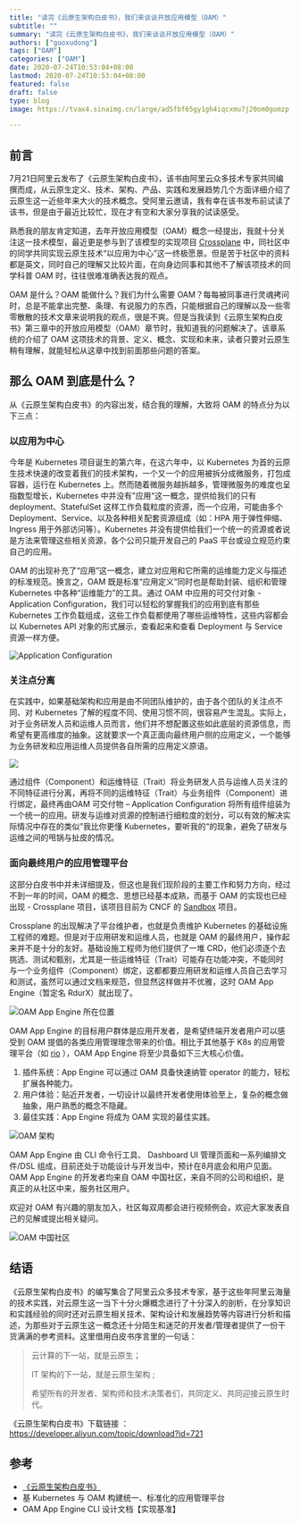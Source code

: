 ```yaml
---
title: "读完《云原生架构白皮书》，我们来谈谈开放应用模型（OAM）"
subtitle: ""
summary: "读完《云原生架构白皮书》，我们来谈谈开放应用模型（OAM）"
authors: ["guoxudong"]
tags: ["OAM"]
categories: ["OAM"]
date: 2020-07-24T10:53:04+08:00
lastmod: 2020-07-24T10:53:04+08:00
featured: false
draft: false
type: blog
image: https://tvax4.sinaimg.cn/large/ad5fbf65gy1gh4iqcxmu7j20om0gomzp.jpg

---
```

## 前言

7月21日阿里云发布了《云原生架构白皮书》，该书由阿里云众多技术专家共同编撰而成，从云原生定义、技术、架构、产品、实践和发展趋势几个方面详细介绍了云原生这一近些年来大火的技术概念。受阿里云邀请，我有幸在该书发布前试读了该书，但是由于最近比较忙，现在才有空和大家分享我的试读感受。

熟悉我的朋友肯定知道，去年开放应用模型（OAM）概念一经提出，我就十分关注这一技术模型，最近更是参与到了该模型的实现项目 [Crossplane](https://github.com/crossplane/oam-kubernetes-runtime) 中，同社区中的同学共同实现云原生技术“以应用为中心”这一终极愿景。但是苦于社区中的资料都是英文，同时自己的理解又比较片面，在向身边同事和其他不了解该项技术的同学科普 OAM 时，往往很难准确表达我的观点。

OAM 是什么？OAM 能做什么？我们为什么需要 OAM？每每被同事进行灵魂拷问时，总是不能拿出完整、条理、有说服力的东西，只能根据自己的理解以及一些零零散散的技术文章来说明我的观点，很是不爽。但是当我读到《云原生架构白皮书》第三章中的开放应用模型（OAM）章节时，我知道我的问题解决了。该章系统的介绍了 OAM 这项技术的背景、定义、概念、实现和未来，读者只要对云原生稍有理解，就能轻松从这章中找到前面那些问题的答案。

## 那么 OAM 到底是什么？

从《云原生架构白皮书》的内容出发，结合我的理解，大致将 OAM 的特点分为以下三点：

### 以应用为中心

今年是 Kubernetes 项目诞生的第六年，在这六年中，以 Kubernetes 为首的云原生技术快速的改变着我们的技术架构，一个又一个的应用被拆分成微服务，打包成容器，运行在 Kubernetes 上。然而随着微服务越拆越多，管理微服务的难度也呈指数型增长，Kubernetes 中并没有”应用“这一概念，提供给我们的只有 deployment、StatefulSet 这样工作负载粒度的资源，而一个应用，可能由多个 Deployment、Service、以及各种相关配套资源组成（如：HPA 用于弹性伸缩、Ingress 用于外部访问等）。Kubernetes 并没有提供给我们一个统一的资源或者说是方法来管理这些相关资源，各个公司只能开发自己的 PaaS 平台或设立规范约束自己的应用。

OAM 的出现补充了“应用”这一概念，建立对应用和它所需的运维能力定义与描述的标准规范。换言之，OAM 既是标准“应用定义”同时也是帮助封装、组织和管理 Kubernetes 中各种“运维能力”的工具。通过 OAM 中应用的可交付对象 - Application Configuration，我们可以轻松的掌握我们的应用到底有那些 Kubernetes 工作负载组成，这些工作负载都使用了哪些运维特性，这些内容都会以 Kubernetes API 对象的形式展示，查看起来和查看 Deployment 与 Service 资源一样方便。

![Application Configuration](https://tvax4.sinaimg.cn/large/ad5fbf65gy1gh3bn5n23zj20t80f0myj.jpg)

### 关注点分离

在实践中，如果基础架构和应用是由不同团队维护的，由于各个团队的关注点不同、对 Kubernetes 了解的程度不同、使用习惯不同，很容易产生混乱。实际上，对于业务研发人员和运维人员而言，他们并不想配置这些如此底层的资源信息，而希望有更高维度的抽象。这就要求一个真正面向最终用户侧的应用定义，一个能够为业务研发和应用运维人员提供各自所需的应用定义原语。

![](https://tva2.sinaimg.cn/large/ad5fbf65gy1gh3cl2hzsaj20w80gmgnl.jpg)

通过组件（Component）和运维特征（Trait）将业务研发人员与运维人员关注的不同特征进行分离，再将不同的运维特征（Trait）与业务组件（Component）进行绑定，最终再由OAM 可交付物 – Application Configuration 将所有组件组装为一个统一的应用。研发与运维对资源的控制进行细粒度的划分，可以有效的解决实际情况中存在的类似”我比你更懂 Kubernetes，要听我的“的现象，避免了研发与运维之间的甩锅与扯皮的情况。

### 面向最终用户的应用管理平台

这部分白皮书中并未详细提及，但这也是我们现阶段的主要工作和努力方向，经过不到一年的时间，OAM 的概念、思想已经基本成熟，而基于 OAM 的实现也已经出现 -  Crossplane 项目，该项目目前为 CNCF 的 [Sandbox](https://www.cncf.io/sandbox-projects/) 项目。

Crossplane 的出现解决了平台维护者，也就是负责维护 Kubernetes 的基础设施工程师的难题。但是对于应用研发和运维人员，也就是 OAM 的最终用户，操作起来并不是十分的友好。基础设施工程师为他们提供了一堆 CRD，他们必须逐个去挑选、测试和甄别，尤其是一些运维特征（Trait）可能存在功能冲突，不能同时与一个业务组件（Component）绑定，这都都要应用研发和运维人员自己去学习和测试，虽然可以通过文档来规范，但显然这样做并不优雅，这时 OAM App Engine（暂定名 RdurX）就出现了。

![OAM App Engine 所在位置](https://tva3.sinaimg.cn/large/ad5fbf65gy1gh3da963ouj20sj0at0ux.jpg)

OAM App Engine 的目标用户群体是应用开发者，是希望终端开发者用户可以感受到 OAM 提倡的各类应用管理理念带来的价值。相比于其他基于 K8s 的应用管理平台（如 [rio](https://github.com/rancher/rio) ），OAM App Engine 将至少具备如下三大核心价值。

1. 插件系统：App Engine 可以通过 OAM 具备快速纳管 operator 的能力，轻松扩展各种能力。
2. 用户体验：贴近开发者，一切设计以最终开发者使用体验至上，复杂的概念做抽象，用户熟悉的概念不隐藏。
3. 最佳实践：App Engine 将成为 OAM 实现的最佳实践。

![OAM 架构](https://tva1.sinaimg.cn/large/ad5fbf65gy1gh3cutnty0j227415w1kx.jpg)

OAM App Engine 由 CLI 命令行工具、 Dashboard UI 管理页面和一系列编排文件/DSL 组成，目前还处于功能设计与开发当中，预计在8月底会和用户见面。OAM App Engine 的开发者均来自 OAM 中国社区，来自不同的公司和组织，是真正的从社区中来，服务社区用户。

欢迎对 OAM 有兴趣的朋友加入，社区每双周都会进行视频例会，欢迎大家发表自己的见解或提出相关疑问。

![OAM 中国社区](https://tva1.sinaimg.cn/wap360/ad5fbf65gy1gh3cx41p0gj20nc0uqtfu.jpg)

## 结语

《云原生架构白皮书》的编写集合了阿里云众多技术专家，基于这些年阿里云海量的技术实践，对云原生这一当下十分火爆概念进行了十分深入的剖析，在分享知识和实践经验的同时还对云原生相关技术、架构设计和发展趋势等内容进行分析和描述，为那些对于云原生这一概念还十分陌生和迷茫的开发者/管理者提供了一份干货满满的参考资料。这里借用白皮书序言里的一句话：

>云计算的下一站，就是云原生；
>
>IT 架构的下一站，就是云原生架构 ;
>
> 希望所有的开发者、架构师和技术决策者们，共同定义、共同迎接云原生时代。

<!-- markdown-link-check-disable-next-line -->
《云原生架构白皮书》下载链接 ： https://developer.aliyun.com/topic/download?id=721

## 参考

- [《云原生架构白皮书》](https://developer.aliyun.com/topic/download?id=721)
- 基 Kubernetes 与 OAM 构建统一、标准化的应用管理平台
- OAM App Engine CLI 设计文档【实现基准】
